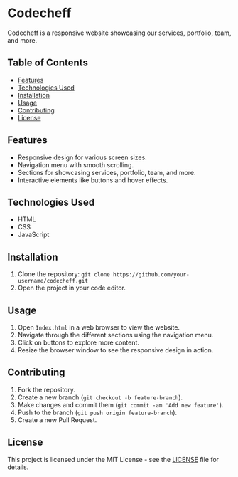 # Codecheff

Codecheff is a responsive website showcasing our services, portfolio, team, and more.

## Table of Contents

- [Features](#features)
- [Technologies Used](#technologies-used)
- [Installation](#installation)
- [Usage](#usage)
- [Contributing](#contributing)
- [License](#license)

## Features

- Responsive design for various screen sizes.
- Navigation menu with smooth scrolling.
- Sections for showcasing services, portfolio, team, and more.
- Interactive elements like buttons and hover effects.

## Technologies Used

- HTML
- CSS
- JavaScript

## Installation

1. Clone the repository: `git clone https://github.com/your-username/codecheff.git`
2. Open the project in your code editor.

## Usage

1. Open `Index.html` in a web browser to view the website.
2. Navigate through the different sections using the navigation menu.
3. Click on buttons to explore more content.
4. Resize the browser window to see the responsive design in action.

## Contributing

1. Fork the repository.
2. Create a new branch (`git checkout -b feature-branch`).
3. Make changes and commit them (`git commit -am 'Add new feature'`).
4. Push to the branch (`git push origin feature-branch`).
5. Create a new Pull Request.

## License

This project is licensed under the MIT License - see the [LICENSE](LICENSE) file for details.
